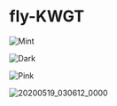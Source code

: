 # fly-KWGT
![Mint](https://user-images.githubusercontent.com/68001608/87858976-c4d54080-c953-11ea-8641-a90236456ab5.png)

![Dark](https://user-images.githubusercontent.com/68001608/87858985-cacb2180-c953-11ea-9da2-be0864a5214e.png)

![Pink](https://user-images.githubusercontent.com/68001608/87858982-c868c780-c953-11ea-8baa-5cae9ab50e41.png)

![20200519_030612_0000](https://user-images.githubusercontent.com/68001608/87858984-c999f480-c953-11ea-92fa-c26f7e73ef3b.png)
